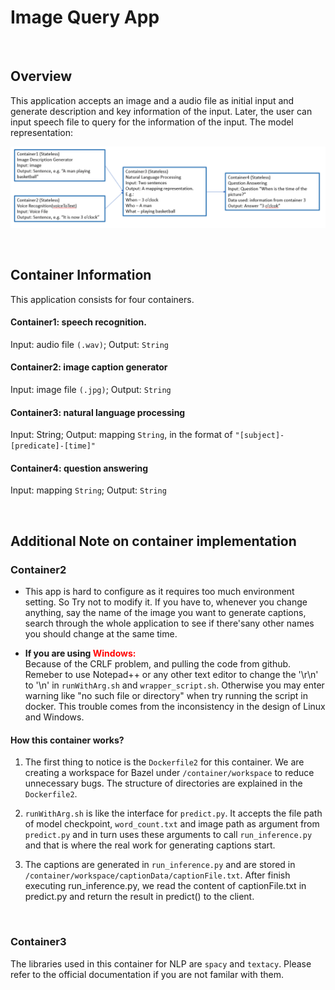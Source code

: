 # Image Query App

<br/>

## Overview
This application accepts an image and a audio file as initial input and generate description and key information of the input. Later, the user can input speech file to query for the information of the input. The model representation:

![model](applications/imagequery/model.png)

<br/>

## Container Information
This application consists for four containers.

#### Container1: speech recognition. 
Input: audio file `(.wav)`; Output: `String`

#### Container2: image caption generator
Input: image file  `(.jpg)`; Output: `String` 

#### Container3: natural language processing
Input: String; Output: mapping `String`, in the format of `"[subject]-[predicate]-[time]"`

#### Container4: question answering
Input: mapping `String`; Output: `String`

<br/>

## Additional Note on container implementation

### Container2 
- This app is hard to configure as it requires too much environment setting. So Try not to modify it. If you have to, whenever you change anything, say the name of the image you want to generate captions, search through the whole application to see if there'sany other names you should change at the same time.

- **If you are using <span style="color:red">Windows:</span>**  
 Because of the CRLF problem, and pulling the code from github. Remeber to use Notepad++ or any other text editor to change the '\r\n' to '\n' in `runWithArg.sh` and `wrapper_script.sh`. Otherwise you may enter warning like "no such file or directory" when try running the script in docker. This trouble comes from the inconsistency in the design of Linux and Windows.

#### How this container works?
1. The first thing to notice is the `Dockerfile2` for this container. We are creating a workspace for Bazel under `/container/workspace` to reduce unnecessary bugs. The structure of directories are explained in the `Dockerfile2`.

2. `runWithArg.sh` is like the interface for `predict.py`. It accepts the file path of model checkpoint, `word_count.txt` and image path as argument from `predict.py` and in turn uses these arguments to call `run_inference.py` and that is where the real work for generating captions start.

3. The captions are generated in `run_inference.py` and are stored in `/container/workspace/captionData/captionFile.txt`. After finish executing run_inference.py, we read the content of captionFile.txt in predict.py and return the result in predict() to
the client.

<br/>

### Container3
The libraries used in this container for NLP are `spacy` and `textacy`. Please refer to the official documentation if you are not familar with them.



